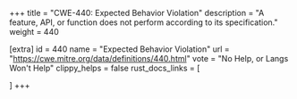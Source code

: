 +++
title = "CWE-440: Expected Behavior Violation"
description	= "A feature, API, or function does not perform according to its specification."
weight = 440

[extra]
id = 440
name = "Expected Behavior Violation"
url = "https://cwe.mitre.org/data/definitions/440.html"
vote = "No Help, or Langs Won't Help"
clippy_helps = false
rust_docs_links = [
	
]
+++

